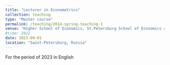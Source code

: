 ```yaml
---
title: "Lecturer in Econometrics"
collection: teaching
type: "Master course"
permalink: /teaching/2014-spring-teaching-1
venue: "Higher School of Economics, St.Petersburg School of Economics and Management"
#time: 2022
date: 2023-09-01
location: "Saint-Petersburg, Russia"
---
```

For the period of 2023 in English
